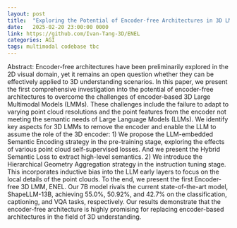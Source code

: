 ```yaml
---
layout: post
title:  "Exploring the Potential of Encoder-free Architectures in 3D LMMs"
date:   2025-02-20 23:00:00 0000
link: https://github.com/Ivan-Tang-3D/ENEL
categories: AGI
tags: multimodal codebase tbc
---
```


Abstract: Encoder-free architectures have been preliminarily explored in the 2D visual domain, yet it remains an open question whether they can be effectively applied to 3D understanding scenarios. In this paper, we present the first comprehensive investigation into the potential of encoder-free architectures to overcome the challenges of encoder-based 3D Large Multimodal Models (LMMs). These challenges include the failure to adapt to varying point cloud resolutions and the point features from the encoder not meeting the semantic needs of Large Language Models (LLMs). We identify key aspects for 3D LMMs to remove the encoder and enable the LLM to assume the role of the 3D encoder: 1) We propose the LLM-embedded Semantic Encoding strategy in the pre-training stage, exploring the effects of various point cloud self-supervised losses. And we present the Hybrid Semantic Loss to extract high-level semantics. 2) We introduce the Hierarchical Geometry Aggregation strategy in the instruction tuning stage. This incorporates inductive bias into the LLM early layers to focus on the local details of the point clouds. To the end, we present the first Encoder-free 3D LMM, ENEL. Our 7B model rivals the current state-of-the-art model, ShapeLLM-13B, achieving 55.0%, 50.92%, and 42.7% on the classification, captioning, and VQA tasks, respectively. Our results demonstrate that the encoder-free architecture is highly promising for replacing encoder-based architectures in the field of 3D understanding.